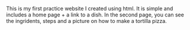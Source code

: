 This is my first practice website I created using html. It is simple and includes a home page + a link to a dish. In the second page, you can see the ingridents, steps and a picture on how to make a tortilla pizza.